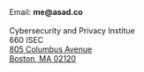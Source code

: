 <div class="contact">
	<div class="email">
		Email: <b>me@asad.co</b>
		<br>
	</div>
	<div class="addr"><br class="breakbreak">Cybersecurity and Privacy Institue<br>660 ISEC<br><a href="https://goo.gl/maps/q4JfRd7w9A92">805 Columbus Avenue<br>Boston, MA 02120</a></div>
</div>
